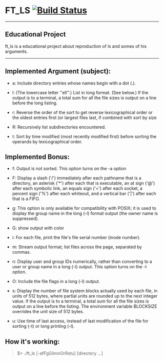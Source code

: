 __FT_LS__ [![Build Status](https://travis-ci.com/MajorTom327/ft_ls.svg?token=C3h4xYsmzkw5o5KZ5yAM&branch=master)](https://travis-ci.com/MajorTom327/ft_ls)
=========
--------------------------------------------------------------------------------
Educational Project
-------------------
ft_ls is a educational project about reproduction of ls and somes of his arguments.

--------------------------------------------------------------------------------
Implemented Argument (subject):
-------------------------------

- a: Include directory entries whose names begin with a dot (.).

- l: (The lowercase letter ''ell''.)  List in long format.  (See below.)  If the output is to a terminal, a total sum for all the file sizes is output on a line before the long listing.

- r: Reverse the order of the sort to get reverse lexicographical order or the oldest entries first (or largest files last, if combined with sort by size

- R: Recursively list subdirectories encountered.

- t: Sort by time modified (most recently modified first) before sorting the operands by lexicographical order.


Implemented Bonus:
------------------
- f: Output is not sorted.  This option turns on the -a option

- F: Display a slash ('/') immediately after each pathname that is a directory, an asterisk ('\*') after each that is executable, an at sign ('@') after each symbolic link, an equals sign ('=') after each socket, a percent sign ('%') after each whiteout, and a vertical bar ('|') after each that is a FIFO.

- g: This option is only available for compatibility with POSIX; it is used to display the group name in the long (-l) format output (the owner name is suppressed).

- G: show output with color

- i: For each file, print the file's file serial number (inode number).

- m: Stream output format; list files across the page, separated by commas.

- n: Display user and group IDs numerically, rather than converting to a user or group name in a long (-l) output.  This option turns on the -l option.

- O: Include the file flags in a long (-l) output.

- s: Display the number of file system blocks actually used by each file, in units of 512 bytes, where partial units are rounded up to the next integer value.  If the output is to a terminal, a total sum for all the file sizes is output on a line before the listing.  The environment variable BLOCKSIZE overrides the unit size of 512 bytes.

- u: Use time of last access, instead of last modification of the file for sorting (-t) or long printing (-l).

How it's working:
-----------------
> $> ./ft_ls [-afFgGilmnOrRstu] [directory ...]
